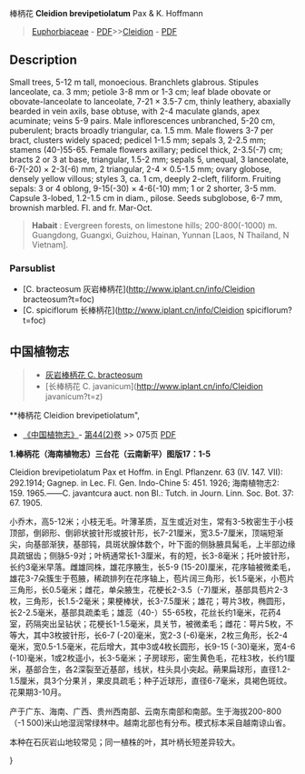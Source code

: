 棒柄花  **Cleidion brevipetiolatum** Pax & K. Hoffmann

> [Euphorbiaceae](http://www.iplant.cn/info/Euphorbiaceae?t=foc) - [PDF](http://www.iplant.cn/foc/pdf/Euphorbiaceae.pdf)>>[Cleidion](http://www.iplant.cn/info/Cleidion?t=foc) - [PDF](http://www.iplant.cn/foc/pdf/Cleidion.pdf)

## Description

Small trees, 5-12 m tall, monoecious. Branchlets glabrous. Stipules lanceolate, ca. 3 mm; petiole 3-8 mm or 1-3 cm; leaf blade obovate or obovate-lanceolate to lanceolate, 7-21 × 3.5-7 cm, thinly leathery, abaxially bearded in vein axils, base obtuse, with 2-4 maculate glands, apex acuminate; veins 5-9 pairs. Male inflorescences unbranched, 5-20 cm, puberulent; bracts broadly triangular, ca. 1.5 mm. Male flowers 3-7 per bract, clusters widely spaced; pedicel 1-1.5 mm; sepals 3, 2-2.5 mm; stamens (40-)55-65. Female flowers axillary; pedicel thick, 2-3.5(-7) cm; bracts 2 or 3 at base, triangular, 1.5-2 mm; sepals 5, unequal, 3 lanceolate, 6-7(-20) × 2-3(-6) mm, 2 triangular, 2-4 × 0.5-1.5 mm; ovary globose, densely yellow villous; styles 3, ca. 1 cm, deeply 2-cleft, filiform. Fruiting sepals: 3 or 4 oblong, 9-15(-30) × 4-6(-10) mm; 1 or 2 shorter, 3-5 mm. Capsule 3-lobed, 1.2-1.5 cm in diam., pilose. Seeds subglobose, 6-7 mm, brownish marbled. Fl. and fr. Mar-Oct.

> **Habait** : 
> Evergreen forests, on limestone hills; 200-800(-1000) m. Guangdong, Guangxi, Guizhou, Hainan, Yunnan [Laos, N Thailand, N Vietnam].

### Parsublist

* [C.  bracteosum  灰岩棒柄花](http://www.iplant.cn/info/Cleidion bracteosum?t=foc)
* [C.  spiciflorum  长棒柄花](http://www.iplant.cn/info/Cleidion spiciflorum?t=foc)

## 中国植物志

> * [灰岩棒柄花  C.  bracteosum](Cleidion-bracteosum-灰岩棒柄花.md)
> * [长棒柄花  C.  javanicum](http://www.iplant.cn/info/Cleidion javanicum?t=z)

**棒柄花 Cleidion brevipetiolatum",

* [《中国植物志》](http://www.iplant.cn/frps)- [第44(2)卷](http://www.iplant.cn/frps/vol/44(2)) >> 075页 [PDF](http://www.iplant.cn/frps/pdf/44(2)/075.PDF)

**1.棒柄花（海南植物志）三台花（云南新平）图版17：1-5**

Cleidion brevipetiolatum Pax et Hoffm. in Engl. Pflanzenr. 63 (IV. 147. VII): 292.1914; Gagnep. in Lec. Fl. Gen. Indo-Chine 5: 451. 1926; 海南植物志2: 159. 1965.——C. javantcura auct. non Bl.: Tutch. in Journ. Linn. Soc. Bot. 37: 67. 1905.

小乔木，高5-12米；小枝无毛。叶薄革质，互生或近对生，常有3-5枚密生于小枝顶部，倒卵形、倒卵状披针形或披针形，长7-21厘米，宽3.5-7厘米，顶端短渐尖，向基部渐狭，基部钝，具斑状腺体数个，叶下面的侧脉腋具髯毛，上半部边缘具疏锯齿；侧脉5-9对；叶柄通常长1-3厘米，有的短，长3-8毫米；托叶披针形，长约3毫米早落。雌雄同株，雄花序腋生，长5-9 (15-20)厘米，花序轴被微柔毛，雄花3-7朵簇生于苞腋，稀疏排列在花序轴上，苞片阔三角形，长1.5毫米，小苞片三角形，长0.5毫米；雌花，单朵腋生，花梗长2-3.5（-7)厘米，基部具苞片2-3枚，三角形，长1.5-2毫米；果梗棒状，长3-7.5厘米；雄花；萼片3枚，椭圆形，长2-2.5毫米，基部具疏柔毛；雄蕊（40-）55-65枚，花丝长约1毫米，花药4室，药隔突出呈钻状；花梗长1-1.5毫米，具关节，被微柔毛；雌花：萼片5枚，不等大，其中3枚披针形，长6-7 (-20)毫米，宽2-3 (-6)毫米，2枚三角形，长2-4毫米，宽0.5-1.5毫米，花后增大，其中3或4枚长圆形，长9-15 (-30)毫米，宽4-6 (-10)毫米，1或2枚遥小，长3-5毫米；子房球形，密生黄色毛，花柱3枚，长约1厘米，基部合生，各2深裂至近基部，线状，柱头具小突起。蒴果扁球形，直径1.2-1.5厘米，具3个分果爿，果皮具疏毛；种子近球形，直径6-7毫米，具褐色斑纹。花果期3-10月。

产于广东、海南、广西、贵州西南部、云南东南部和南部。生于海拔200-800（-1 500)米山地湿润常绿林中。越南北部也有分布。模式标本采自越南谅山省。

本种在石灰岩山地较常见；同一植株的叶，其叶柄长短差异较大。

}